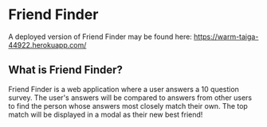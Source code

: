 # Friend Finder

A deployed version of Friend Finder may be found here: https://warm-taiga-44922.herokuapp.com/

## What is Friend Finder?
Friend Finder is a web application where a user answers a 10 question survey. The user's answers will be compared to answers from other users to find the person whose answers most closely match their own. The top match will be displayed in a modal as their new best friend!